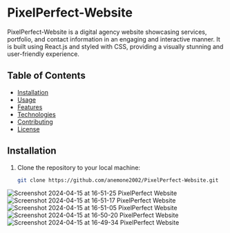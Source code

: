 

# PixelPerfect-Website

PixelPerfect-Website is a digital agency website showcasing services, portfolio, and contact information in an engaging and interactive manner. It is built using React.js and styled with CSS, providing a visually stunning and user-friendly experience.

## Table of Contents

- [Installation](#installation)
- [Usage](#usage)
- [Features](#features)
- [Technologies](#technologies)
- [Contributing](#contributing)
- [License](#license)

## Installation

1. Clone the repository to your local machine:

   ```bash
   git clone https://github.com/anemone2002/PixelPerfect-Website.git


![Screenshot 2024-04-15 at 16-51-25 PixelPerfect Website](https://github.com/anemone2002/PixelPerfect/assets/56311452/961b38b7-bb6b-42be-be29-e1a601e8ae67)
![Screenshot 2024-04-15 at 16-51-17 PixelPerfect Website](https://github.com/anemone2002/PixelPerfect/assets/56311452/68dda9a9-6da5-42cf-8d25-97b8a1b122cd)
![Screenshot 2024-04-15 at 16-51-05 PixelPerfect Website](https://github.com/anemone2002/PixelPerfect/assets/56311452/6d5a9767-f426-4786-9ff2-a017361f758b)
![Screenshot 2024-04-15 at 16-50-20 PixelPerfect Website](https://github.com/anemone2002/PixelPerfect/assets/56311452/a1407a1b-46d1-46f3-a02d-be6c35255ea0)
![Screenshot 2024-04-15 at 16-49-34 PixelPerfect Website](https://github.com/anemone2002/PixelPerfect/assets/56311452/832255bf-5067-47d6-92a7-ea09f51105b4)
